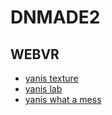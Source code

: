 # DNMADE2

## WEBVR

* [yanis texture](https://hella-yanis.github.io/VrTest/demoVR.html)
* [yanis lab](https://hella-yanis.github.io/VrTest/lab.html)
* [yanis what a mess](https://hella-yanis.github.io/VrTest/what_mess)






